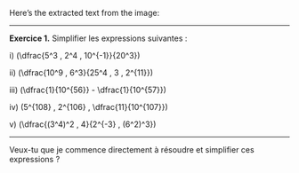 Here’s the extracted text from the image:

---

**Exercice 1.** Simplifier les expressions suivantes :

i) (\dfrac{5^3 , 2^4 , 10^{-1}}{20^3})

ii) (\dfrac{10^9 , 6^3}{25^4 , 3 , 2^{11}})

iii) (\dfrac{1}{10^{56}} - \dfrac{1}{10^{57}})

iv) (5^{108} , 2^{106} , \dfrac{11}{10^{107}})

v) (\dfrac{(3^4)^2 , 4}{2^{-3} , (6^2)^3})

---

Veux-tu que je commence directement à résoudre et simplifier ces expressions ?

